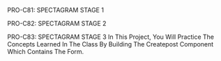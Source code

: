 PRO-C81: SPECTAGRAM STAGE 1

PRO-C82: SPECTAGRAM STAGE 2

PRO-C83: SPECTAGRAM STAGE 3
In This Project, You Will Practice The Concepts Learned In The Class By Building The Createpost Component Which Contains The Form.
